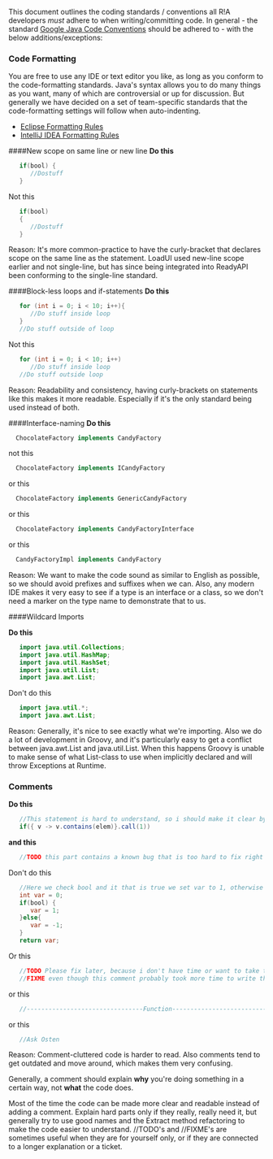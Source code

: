 This document outlines the coding standards / conventions all R!A developers _must_ adhere to when writing/committing code. In general - the standard [Google Java Code Conventions](https://google-styleguide.googlecode.com/svn/trunk/javaguide.html) should be adhered to - with the below additions/exceptions:

### Code Formatting
You are free to use any IDE or text editor you like, as long as you conform to the code-formatting standards. Java's syntax allows you to do many things as you want, many of which are controversial or up for discussion. But generally we have decided on a set of team-specific standards that the code-formatting settings will follow when auto-indenting. 

* [Eclipse Formatting Rules](http://swagger.io/wp-content/uploads/eclipse-formatting.zip)
* [IntelliJ IDEA Formatting Rules](http://swagger.io/wp-content/uploads/idea-settings.zip)

####New scope on same line or new line
**Do this**
```java
   if(bool) {
      //Dostuff
   }
```

Not this
```java
   if(bool)
   {
      //Dostuff
   }
```
Reason: 
It's more common-practice to have the curly-bracket that declares scope on the same line as the statement. LoadUI used new-line scope earlier and not single-line, but has since being integrated into ReadyAPI been conforming to the single-line standard. 

####Block-less loops and if-statements
**Do this**
```java
   for (int i = 0; i < 10; i++){
      //Do stuff inside loop
   }
   //Do stuff outside of loop
```

Not this
```java
   for (int i = 0; i < 10; i++)
      //Do stuff inside loop
   //Do stuff outside loop
```
Reason: 
Readability and consistency, having curly-brackets on statements like this makes it more readable. Especially if it's the only standard being used instead of both.


####Interface-naming
**Do this**
```java
  ChocolateFactory implements CandyFactory  
```

not this
```java
  ChocolateFactory implements ICandyFactory  
```

or this
```java
  ChocolateFactory implements GenericCandyFactory 
```

or this
```java
  ChocolateFactory implements CandyFactoryInterface  
```

or this
```java
  CandyFactoryImpl implements CandyFactory
```

Reason: 
We want to make the code sound as similar to English as possible, so we should avoid prefixes and suffixes when we can. Also, any modern IDE makes it very easy to see if a type is an interface or a class, so we don't need a marker on the type name to demonstrate that to us. 

####Wildcard Imports

**Do this**
```java
   import java.util.Collections;
   import java.util.HashMap;
   import java.util.HashSet;
   import java.util.List;
   import java.awt.List;
```

Don't do this
```java
   import java.util.*;
   import java.awt.List;
```

Reason: 
Generally, it's nice to see exactly what we're importing. Also we do a lot of development in Groovy, and it's particularly easy to get a conflict between java.awt.List and java.util.List. When this happens Groovy is unable to make sense of what List-class to use when implicitly declared and will throw Exceptions at Runtime. 



### Comments
**Do this**

```java
   //This statement is hard to understand, so i should make it clear by a comment 
   if({ v -> v.contains(elem)}.call(1)) 
```

**and this**
```java
   //TODO this part contains a known bug that is too hard to fix right now, it is reported as API-0001
```

Don't do this
```java
   //Here we check bool and it that is true we set var to 1, otherwise we set it to -1 and return it. 
   int var = 0;
   if(bool) {
      var = 1;
   }else{
      var = -1;
   }
   return var;
```
Or this
```java
   //TODO Please fix later, because i don't have time or want to take the effort to fix it. 
   //FIXME even though this comment probably took more time to write than to do it right. 
```

or this
```java 
   //--------------------------------Function-----------------------------------
```

or this
```java 
   //Ask Osten
```
Reason: 
Comment-cluttered code is harder to read. Also comments tend to get outdated and move around, which makes them very confusing.

Generally, a comment should explain __why__ you're doing something in a certain way, not __what__ the code does.

Most of the time the code can be made more clear and readable instead of adding a comment. Explain hard parts only if they really, really need it, but generally try to use good names and the Extract method refactoring to make the code easier to understand. //TODO's and //FIXME's are sometimes useful when they are for yourself only, or if they are connected to a longer explanation or a ticket.
